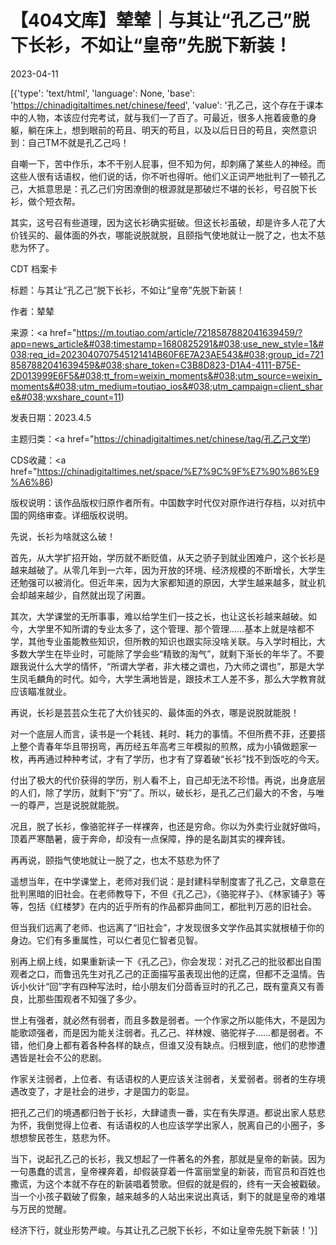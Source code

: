 # 【404文库】辇辇｜与其让“孔乙己”脱下长衫，不如让“皇帝”先脱下新装！

2023-04-11

[{'type': 'text/html', 'language': None, 'base': 'https://chinadigitaltimes.net/chinese/feed', 'value': '孔乙己，这个存在于课本中的人物，本该应付完考试，就与我们一了百了。可最近，很多人拖着疲惫的身躯，躺在床上，想到眼前的苟且、明天的苟且，以及以后日日的苟且，突然意识到：自己TM不就是孔乙己吗！

自嘲一下，苦中作乐，本不干别人屁事，但不知为何，却刺痛了某些人的神经。而这些人很有话语权，他们说的话，你不听也得听。他们义正词严地批判了一顿孔乙己，大抵意思是：孔乙己们穷困潦倒的根源就是那破烂不堪的长衫，号召脱下长衫，做个短衣帮。

其实，这号召有些道理，因为这长衫确实挺破。但这长衫虽破，却是许多人花了大价钱买的、最体面的外衣，哪能说脱就脱，且颐指气使地就让一脱了之，也太不慈悲为怀了。



CDT 档案卡

标题：与其让“孔乙己”脱下长衫，不如让“皇帝”先脱下新装！

作者：辇辇

来源：<a href="https://m.toutiao.com/article/7218587882041639459/?app=news_article&#038;timestamp=1680825291&#038;use_new_style=1&#038;req_id=2023040707545121414B60F6E7A23AE543&#038;group_id=7218587882041639459&#038;share_token=C3B8D823-D1A4-4111-B75E-2D013999E6F5&#038;tt_from=weixin_moments&#038;utm_source=weixin_moments&#038;utm_medium=toutiao_ios&#038;utm_campaign=client_share&#038;wxshare_count=11)

发表日期：2023.4.5

主题归类：<a href="https://chinadigitaltimes.net/chinese/tag/孔乙己文学)

CDS收藏：<a href="https://chinadigitaltimes.net/space/%E7%9C%9F%E7%90%86%E9%A6%86)

版权说明：该作品版权归原作者所有。中国数字时代仅对原作进行存档，以对抗中国的网络审查。详细版权说明。





先说，长衫为啥就这么破！

首先，从大学扩招开始，学历就不断贬值，从天之骄子到就业困难户，这个长衫是越来越破了。从零几年到一六年，因为开放的环境、经济规模的不断增长，大学生还勉强可以被消化。但近年来，因为大家都知道的原因，大学生越来越多，就业机会却越来越少，自然就出现了闲置。

其次，大学课堂的无所事事，难以给学生们一技之长，也让这长衫越来越破。如今，大学里不知所谓的专业太多了，这个管理、那个管理……基本上就是啥都不学，其他专业虽能教些知识，但所教的知识也跟实际没啥关联。与入学时相比，大多数大学生在毕业时，可能除了学会些“精致的淘气”，就剩下渐长的年华了。不要跟我说什么大学的情怀，“所谓大学者，非大楼之谓也，乃大师之谓也”，那是大学生凤毛麟角的时代。如今，大学生满地皆是，跟技术工人差不多，那么大学教育就应该瞄准就业。

再说，长衫是芸芸众生花了大价钱买的、最体面的外衣，哪是说脱就能脱！

对一个底层人而言，读书是一个耗钱、耗时、耗力的事情。不但所费不菲，还要搭上整个青春年华且带拐弯，再历经五年高考三年模拟的煎熬，成为小镇做题家一枚，再再通过种种考试，才有了学历，也才有了穿着破“长衫”找不到饭吃的今天。

付出了极大的代价获得的学历，别人看不上，自己却无法不珍惜。再说，出身底层的人们，除了学历，就剩下“穷”了。所以，破长衫，是孔乙己们最大的不舍，与唯一的尊严，岂是说脱就能脱。

况且，脱了长衫，像骆驼祥子一样裸奔，也还是穷命。你以为外卖行业就好做吗，顶着严寒酷暑，疲于奔命，却没有一点保障，挣的是名副其实的裸奔钱。

再再说，颐指气使地就让一脱了之，也太不慈悲为怀了

遥想当年，在中学课堂上，老师对我们说：是封建科举制度害了孔乙己，文章意在批判黑暗的旧社会。在老师教导下，不但《孔乙己》，《骆驼祥子》、《林家铺子》等等，包括《红楼梦》在内的近乎所有的作品都异曲同工，都批判万恶的旧社会。

但当我们远离了老师、也远离了“旧社会”，才发现很多文学作品其实就根植于你的身边。它们有多重属性，可以仁者见仁智者见智。

别再上纲上线，如果重新读一下《孔乙己》，你会发现：对孔乙己的批驳都出自围观者之口，而鲁迅先生对孔乙己的正面描写虽表现出他的迂腐，但都不乏温情。告诉小伙计“回”字有四种写法时，给小朋友们分茴香豆时的孔乙己，既有童真又有善良，比那些围观者不知强了多少。

世上有强者，就必然有弱者，而且多数是弱者。一个作家之所以能伟大，不是因为能歌颂强者，而是因为能关注弱者。孔乙己、祥林嫂、骆驼祥子……都是弱者。不错，他们身上都有着各种各样的缺点，但谁又没有缺点。归根到底，他们的悲惨遭遇皆是社会不公的悲剧。

作家关注弱者，上位者、有话语权的人更应该关注弱者，关爱弱者。弱者的生存境遇改变了，才是社会的进步，才是国力的彰显。

把孔乙己们的境遇都归咎于长衫，大肆谴责一番，实在有失厚道。都说出家人慈悲为怀，我倒觉得上位者、有话语权的人也应该学学出家人，脱离自己的小圈子，多想想黎民苍生，慈悲为怀。

当下，说起孔乙己的长衫，我又想起了一件著名的外套，那就是皇帝的新装。因为一句愚蠢的谎言，皇帝裸奔着，却假装穿着一件富丽堂皇的新装，而官员和百姓也撒谎，为这个本就不存在的新装唱着赞歌。但假的就是假的，终有一天会被戳破。当一个小孩子戳破了假象，越来越多的人站出来说出真话，剩下的就是皇帝的难堪与万民的觉醒。

经济下行，就业形势严峻。与其让孔乙己脱下长衫，不如让皇帝先脱下新装！'}]